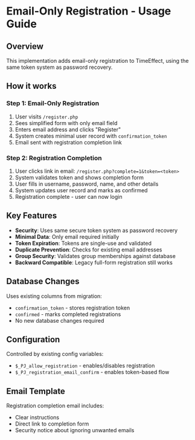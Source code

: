 # Email-Only Registration - Usage Guide

## Overview
This implementation adds email-only registration to TimeEffect, using the same token system as password recovery.

## How it works

### Step 1: Email-Only Registration
1. User visits `/register.php` 
2. Sees simplified form with only email field
3. Enters email address and clicks "Register"
4. System creates minimal user record with `confirmation_token`
5. Email sent with registration completion link

### Step 2: Registration Completion  
1. User clicks link in email: `/register.php?complete=1&token=<token>`
2. System validates token and shows completion form
3. User fills in username, password, name, and other details
4. System updates user record and marks as confirmed
5. Registration complete - user can now login

## Key Features

- **Security**: Uses same secure token system as password recovery
- **Minimal Data**: Only email required initially
- **Token Expiration**: Tokens are single-use and validated
- **Duplicate Prevention**: Checks for existing email addresses
- **Group Security**: Validates group memberships against database
- **Backward Compatible**: Legacy full-form registration still works

## Database Changes
Uses existing columns from migration:
- `confirmation_token` - stores registration token
- `confirmed` - marks completed registrations
- No new database changes required

## Configuration
Controlled by existing config variables:
- `$_PJ_allow_registration` - enables/disables registration
- `$_PJ_registration_email_confirm` - enables token-based flow

## Email Template
Registration completion email includes:
- Clear instructions
- Direct link to completion form
- Security notice about ignoring unwanted emails